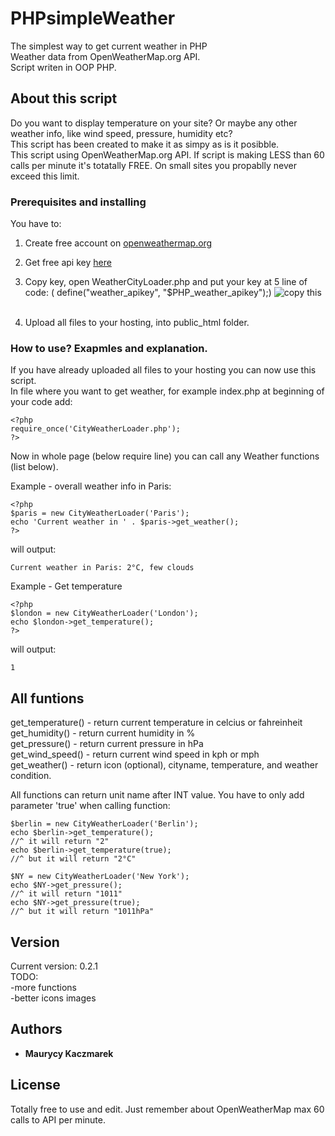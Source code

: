 # PHPsimpleWeather  
The simplest way to get current weather in PHP    
Weather data from OpenWeatherMap.org API.     
Script writen in OOP PHP.     

## About this script

Do you want to display temperature on your site? Or maybe any other weather info, like wind speed, pressure, humidity etc?   
This script has been created to make it as simpy as is it posibble.   
This script using OpenWeatherMap.org API. If script is making LESS than 60 calls per minute it's totatally FREE. On small sites you   propablly never exceed this limit.     

### Prerequisites and installing

You have to:    
     
1. Create free account on [openweathermap.org](https://home.openweathermap.org/users/sign_up)      
2. Get free api key [here](https://home.openweathermap.org/api_keys)      
3. Copy key, open WeatherCityLoader.php and put your key at 5 line of code: 
( define("weather_apikey", "$PHP_weather_apikey");) 
![copy this](https://i.imgur.com/c3GcWbJ.png)       
   
4. Upload all files to your hosting, into public_html folder.  
   
### How to use? Exapmles and explanation.
   
If you have already uploaded all files to your hosting you can now use this script.    
In file where you want to get weather, for example index.php at beginning of your code add:    
   
   
```   
<?php   
require_once('CityWeatherLoader.php');   
?>   
```
   
Now in whole page (below require line) you can call any Weather functions (list below).    
  
Example - overall weather info in Paris:   
```   
<?php   
$paris = new CityWeatherLoader('Paris');   
echo 'Current weather in ' . $paris->get_weather();   
?>   
```  
    
will output:   
```
Current weather in Paris: 2°C, few clouds   
```
   
Example - Get temperature 
```   
<?php   
$london = new CityWeatherLoader('London');   
echo $london->get_temperature();  
?>   
```   
   
will output:  
```  
1   
```   

## All funtions   

get_temperature() - return current temperature in celcius or fahreinheit   
get_humidity() - return current humidity in %    
get_pressure() - return current pressure in hPa     
get_wind_speed() - return current wind speed in kph or mph     
get_weather() - return icon (optional), cityname, temperature, and weather condition.       


All functions can return unit name after INT value. You have to only add parameter 'true' when calling function:      
```
$berlin = new CityWeatherLoader('Berlin');   
echo $berlin->get_temperature();  
//^ it will return "2"  
echo $berlin->get_temperature(true);  
//^ but it will return "2°C"  
```
```
$NY = new CityWeatherLoader('New York');  
echo $NY->get_pressure();  
//^ it will return "1011"  
echo $NY->get_pressure(true);  
//^ but it will return "1011hPa"  
```   

## Version  
   
Current version: 0.2.1  
TODO:  
-more functions  
-better icons images    
   
## Authors   
   
* **Maurycy Kaczmarek**    
    
## License   
    
Totally free to use and edit. Just remember about OpenWeatherMap max 60 calls to API per minute.  
